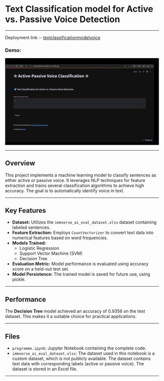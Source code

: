# Text Classification model for Active vs. Passive Voice Detection

------

Deployment link :- [textclassificationmodelvoice](https://textclassificationmodelvoice.streamlit.app/)

### Demo:
![Demo GIF](https://github.com/Shriket/Text-Classification-Model-Voice/raw/main/Demo.gif)

---------

## Overview

This project implements a machine learning model to classify sentences as either active or passive voice. It leverages NLP techniques for feature extraction and trains several classification algorithms to achieve high accuracy. The goal is to automatically identify voice in text.

------------

## Key Features

-   **Dataset:** Utilizes the `immverse_ai_eval_dataset.xlsx` dataset containing labeled sentences.
-   **Feature Extraction:** Employs `CountVectorizer` to convert text data into numerical features based on word frequencies.
-   **Models Trained:**
    -   Logistic Regression
    -   Support Vector Machine (SVM)
    -   Decision Tree
-   **Evaluation Metric:** Model performance is evaluated using accuracy score on a held-out test set.
-   **Model Persistence:** The trained model is saved for future use, using pickle.

---------------

## Performance

The **Decision Tree** model achieved an accuracy of 0.9356 on the test dataset. This makes it a suitable choice for practical applications.

--------------------

## Files
-   `programme.ipynb`: Jupyter Notebook containing the complete code.
-   `immverse_ai_eval_dataset.xlsx`: The dataset used in this notebook is a custom dataset, which is not publicly available. The dataset contains text data with corresponding labels (active or passive voice). The dataset is stored in an Excel file.

--------------------------------------------------------------------------------------




